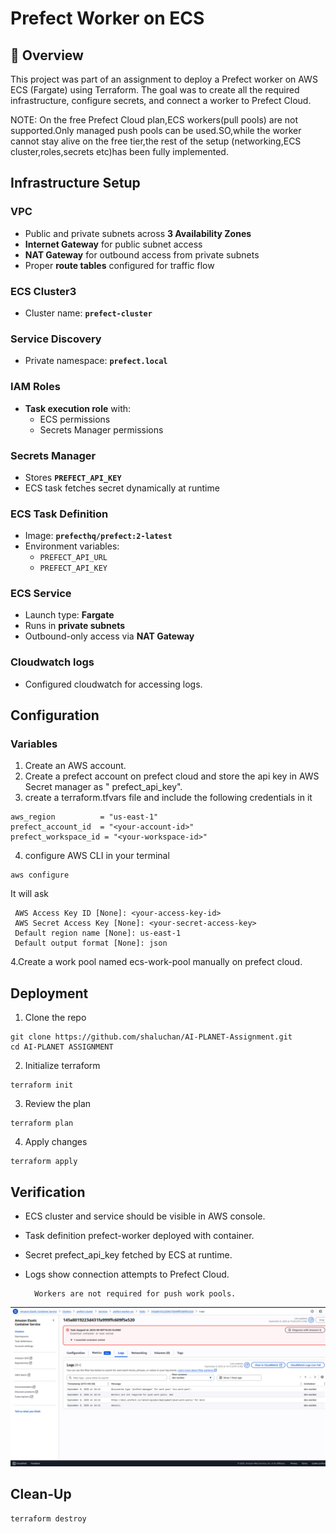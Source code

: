 # Prefect Worker on ECS 

## 📌 Overview
This project was part of an assignment to deploy a Prefect worker on AWS ECS (Fargate) using Terraform.
The goal was to create all the required infrastructure, configure secrets, and connect a worker to Prefect Cloud.

NOTE: On the free Prefect Cloud plan,ECS workers(pull pools) are not supported.Only managed push pools can be used.SO,while the worker cannot stay alive on the free tier,the rest of the setup (networking,ECS cluster,roles,secrets etc)has been fully implemented.

## Infrastructure Setup

### VPC
- Public and private subnets across **3 Availability Zones**
- **Internet Gateway** for public subnet access
- **NAT Gateway** for outbound access from private subnets
- Proper **route tables** configured for traffic flow

### ECS Cluster3
- Cluster name: **`prefect-cluster`**

### Service Discovery
- Private namespace: **`prefect.local`**

### IAM Roles
- **Task execution role** with:
  - ECS permissions
  - Secrets Manager permissions

### Secrets Manager
- Stores **`PREFECT_API_KEY`**
- ECS task fetches secret dynamically at runtime

### ECS Task Definition
- Image: **`prefecthq/prefect:2-latest`**
- Environment variables:
  - `PREFECT_API_URL`
  - `PREFECT_API_KEY`

### ECS Service
- Launch type: **Fargate**
- Runs in **private subnets**
- Outbound-only access via **NAT Gateway**

### Cloudwatch logs
- Configured cloudwatch for accessing logs.

## Configuration
### Variables
1. Create an AWS account.
2. Create a prefect account on prefect cloud and store the api key in AWS Secret manager as " prefect_api_key".
3. create a terraform.tfvars file and include the following credentials in it
```
aws_region          = "us-east-1"
prefect_account_id  = "<your-account-id>"
prefect_workspace_id = "<your-workspace-id>"
```
4. configure AWS CLI in your terminal
 ```
 aws configure
 ```
  It will ask
 ```
  AWS Access Key ID [None]: <your-access-key-id>
  AWS Secret Access Key [None]: <your-secret-access-key>
  Default region name [None]: us-east-1
  Default output format [None]: json
  ```
4.Create a work pool named ecs-work-pool manually on prefect cloud.
## Deployment
 1. Clone the repo
   ```
   git clone https://github.com/shaluchan/AI-PLANET-Assignment.git
   cd AI-PLANET ASSIGNMENT
   ```
 2. Initialize terraform
   ```
   terraform init
   ```
 3. Review the plan
   ```
   terraform plan
   ```
 4. Apply changes
   ```
   terraform apply
   ```

## Verification

- ECS cluster and service should be visible in AWS console.

- Task definition prefect-worker deployed with container.

- Secret prefect_api_key fetched by ECS at runtime.

- Logs show connection attempts to Prefect Cloud.

  ```
    Workers are not required for push work pools.
  ```
![logs](pics/log.png)

## Clean-Up
  ```
  terraform destroy
  ```




